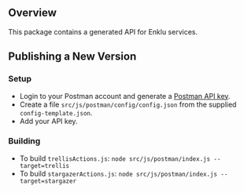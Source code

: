 ## Overview

This package contains a generated API for Enklu services.

## Publishing a New Version

### Setup

- Login to your Postman account and generate a [Postman API key](https://trellis.postman.co/settings/me/api-keys).
- Create a file `src/js/postman/config/config.json` from the supplied `config-template.json`.
- Add your API key.

### Building

- To build `trellisActions.js`: `node src/js/postman/index.js --target=trellis`
- To build `stargazerActions.js`: `node src/js/postman/index.js --target=stargazer`
